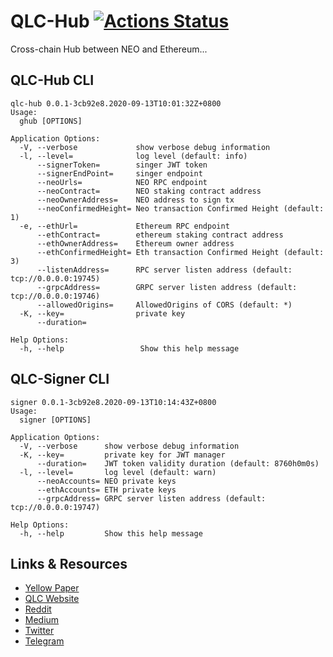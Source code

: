 # QLC-Hub [![Actions Status](https://github.com/qlcchain/qlc-hub/workflows/Main%20workflow/badge.svg)](https://github.com/qlcchain/qlc-hub/actions)

Cross-chain Hub between NEO and Ethereum...

## QLC-Hub CLI

```
qlc-hub 0.0.1-3cb92e8.2020-09-13T10:01:32Z+0800
Usage:
  ghub [OPTIONS]

Application Options:
  -V, --verbose             show verbose debug information
  -l, --level=              log level (default: info)
      --signerToken=        singer JWT token
      --signerEndPoint=     singer endpoint
      --neoUrls=            NEO RPC endpoint
      --neoContract=        NEO staking contract address
      --neoOwnerAddress=    NEO address to sign tx
      --neoConfirmedHeight= Neo transaction Confirmed Height (default: 1)
  -e, --ethUrl=             Ethereum RPC endpoint
      --ethContract=        ethereum staking contract address
      --ethOwnerAddress=    Ethereum owner address
      --ethConfirmedHeight= Eth transaction Confirmed Height (default: 3)
      --listenAddress=      RPC server listen address (default: tcp://0.0.0.0:19745)
      --grpcAddress=        GRPC server listen address (default: tcp://0.0.0.0:19746)
      --allowedOrigins=     AllowedOrigins of CORS (default: *)
  -K, --key=                private key
      --duration=

Help Options:
  -h, --help                 Show this help message

```

## QLC-Signer CLI

```
signer 0.0.1-3cb92e8.2020-09-13T10:14:43Z+0800
Usage:
  signer [OPTIONS]

Application Options:
  -V, --verbose      show verbose debug information
  -K, --key=         private key for JWT manager
      --duration=    JWT token validity duration (default: 8760h0m0s)
  -l, --level=       log level (default: warn)
      --neoAccounts= NEO private keys
      --ethAccounts= ETH private keys
      --grpcAddress= GRPC server listen address (default: tcp://0.0.0.0:19747)

Help Options:
  -h, --help         Show this help message

```

## Links & Resources
* [Yellow Paper](https://github.com/qlcchain/YellowPaper)
* [QLC Website](https://qlcchain.org)
* [Reddit](https://www.reddit.com/r/QLCChain/)
* [Medium](https://medium.com/qlc-chain)
* [Twitter](https://twitter.com/QLCchain)
* [Telegram](https://t.me/qlinkmobile)